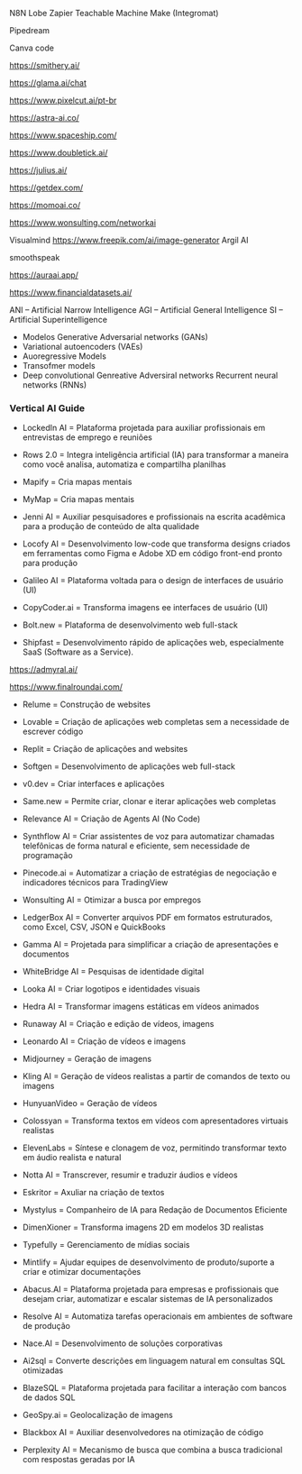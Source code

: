 

N8N
Lobe
Zapier
Teachable Machine
Make (Integromat)

Pipedream

Canva code

https://smithery.ai/

https://glama.ai/chat

https://www.pixelcut.ai/pt-br

https://astra-ai.co/

https://www.spaceship.com/

https://www.doubletick.ai/

https://julius.ai/

https://getdex.com/

https://momoai.co/

https://www.wonsulting.com/networkai

Visualmind
https://www.freepik.com/ai/image-generator
Argil AI

smoothspeak

https://auraai.app/

https://www.financialdatasets.ai/

ANI – Artificial Narrow Intelligence
AGI – Artificial General Intelligence
SI – Artificial Superintelligence
- Modelos Generative Adversarial networks (GANs)
- Variational autoencoders (VAEs)
- Auoregressive Models
- Transofmer models
- Deep convolutional Genreative Adversiral networks
Recurrent neural networks (RNNs)


### Vertical AI Guide

- LockedIn AI = Plataforma projetada para auxiliar profissionais em entrevistas de emprego e reuniões

- Rows 2.0 = Integra inteligência artificial (IA) para transformar a maneira como você analisa, automatiza e compartilha planilhas

- Mapify = Cria mapas mentais

- MyMap = Cria mapas mentais

- Jenni AI = Auxiliar pesquisadores e profissionais na escrita acadêmica para a produção de conteúdo de alta qualidade
  
- Locofy AI = Desenvolvimento low-code que transforma designs criados em ferramentas como Figma e Adobe XD em código front-end pronto para produção
  
- Galileo AI = Plataforma voltada para o design de interfaces de usuário (UI)

- CopyCoder.ai = Transforma imagens ee interfaces de usuário (UI) 

- Bolt.new = Plataforma de desenvolvimento web full-stack

- Shipfast = Desenvolvimento rápido de aplicações web, especialmente SaaS (Software as a Service).

https://admyral.ai/

https://www.finalroundai.com/

- Relume = Construção de websites
  
- Lovable = Criação de aplicações web completas sem a necessidade de escrever código

- Replit = Criação de aplicações and websites

- Softgen = Desenvolvimento de aplicações web full-stack

- v0.dev = Criar interfaces e aplicações

- Same.new = Permite criar, clonar e iterar aplicações web completas

- Relevance AI = Criação de Agents AI (No Code)

- Synthflow AI = Criar assistentes de voz para automatizar chamadas telefônicas de forma natural e eficiente, sem necessidade de programação

- Pinecode.ai = Automatizar a criação de estratégias de negociação e indicadores técnicos para TradingView

- Wonsulting AI = Otimizar a busca por empregos

- LedgerBox AI = Converter arquivos PDF em formatos estruturados, como Excel, CSV, JSON e QuickBooks

- Gamma AI = Projetada para simplificar a criação de apresentações e documentos

- WhiteBridge AI = Pesquisas de identidade digital 

- Looka AI = Criar logotipos e identidades visuais

- Hedra AI = Transformar imagens estáticas em vídeos animados

- Runaway AI = Criação e edição de vídeos, imagens

- Leonardo AI = Criação de vídeos e imagens

- Midjourney = Geração de imagens

- Kling AI = Geração de vídeos realistas a partir de comandos de texto ou imagens

- HunyuanVideo = Geração de vídeos

- Colossyan = Transforma textos em vídeos com apresentadores virtuais realistas

- ElevenLabs = Síntese e clonagem de voz, permitindo transformar texto em áudio realista e natural

- Notta AI = Transcrever, resumir e traduzir áudios e vídeos

- Eskritor = Axuliar na criação de textos

- Mystylus = Companheiro de IA para Redação de Documentos Eficiente

- DimenXioner = Transforma imagens 2D em modelos 3D realistas

- Typefully = Gerenciamento de mídias sociais

- Mintlify = Ajudar equipes de desenvolvimento de produto/suporte a criar e otimizar documentações

- Abacus.AI = Plataforma projetada para empresas e profissionais que desejam criar, automatizar e escalar sistemas de IA personalizados

- Resolve AI = Automatiza tarefas operacionais em ambientes de software de produção

- Nace.AI = Desenvolvimento de soluções corporativas

- Ai2sql = Converte descrições em linguagem natural em consultas SQL otimizadas

- BlazeSQL = Plataforma projetada para facilitar a interação com bancos de dados SQL

- GeoSpy.ai = Geolocalização de imagens

- Blackbox AI = Auxiliar desenvolvedores na otimização de código

- Perplexity AI = Mecanismo de busca que combina a busca tradicional com respostas geradas por IA
